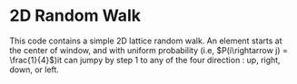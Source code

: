 # 2D Random Walk 

This code contains a simple 2D lattice random walk. An element starts at the center of window, and with uniform probability (i.e, $P(i\rightarrow j) = \frac{1}{4}$)it can jumpy by step $1$ to any of the four direction : up, right, down, or left.  